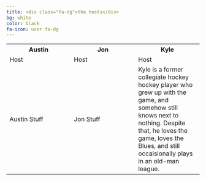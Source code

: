 ```yaml
---
title: <div class="fa-dg">the hosts</div>
bg: white
color: black
fa-icon: user fa-dg
---
```


<table>
  <tr>
  <th width=33%>Austin</th>
  <th width=33%>Jon</th>
  <th width=33%>Kyle</th>
  </tr>
  
  <tr>
  <td>Host</td>  
  <td>Host</td>  
  <td>Host</td>
  </tr>
  
  <tr>
  <td>Austin Stuff</td>
  <td>Jon Stuff</td>
  <td>Kyle is a former collegiate hockey hockey player who grew up with the game, and somehow still knows next to nothing. Despite that, he loves the game, loves the Blues, and still occaisionally plays in an old-man league.</td>
  </tr>
